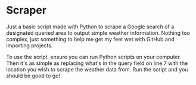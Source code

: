 # Scraper
Just a basic script made with Python to scrape a Google search of a designated queried area to output simple weather information. Nothing too complex, just something to help me get my feet wet with GitHub and importing projects.


To use the script, ensure you can run Python scripts on your computer. Then it's as simple as replacing what's in the query field on line 7 with the location you wish to scrape the weather data from. Run the script and you should be good to go!
